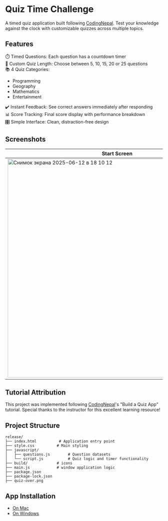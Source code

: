 # Quiz Time Challenge
A timed quiz application built following [CodingNepal](https://www.youtube.com/watch?v=vZe4SvsnLxM). Test your knowledge against the clock with customizable quizzes across multiple topics.

## Features
⏱️ Timed Questions: Each question has a countdown timer  
🔢 Custom Quiz Length: Choose between 5, 10, 15, 20 or 25 questions  
📚 4 Quiz Categories:
- Programming
- Geography
- Mathematics
- Entertainment
  
✔️ Instant Feedback: See correct answers immediately after responding  
📊 Score Tracking: Final score display with performance breakdown  
🎛️ Simple Interface: Clean, distraction-free design  

## Screenshots
|Start Screen | Answer Feedback Tue | Answer Feedback False |	Results Screen |
|-------------|------------|------------|------------|
|<img width="700" alt="Снимок экрана 2025-06-12 в 18 10 12" src="https://github.com/user-attachments/assets/9c5f2dd7-beec-44d5-ac5f-5291d71ff218" />| <img width="699" alt="Снимок экрана 2025-06-12 в 18 10 26" src="https://github.com/user-attachments/assets/20d9988a-839d-49bc-acd4-09718fbdcc98" /> | <img width="701" alt="Снимок экрана 2025-06-12 в 18 10 41" src="https://github.com/user-attachments/assets/f39a5296-1c79-4079-a85b-a7a64e376e61" /> | <img width="700" alt="Снимок экрана 2025-06-12 в 18 11 03" src="https://github.com/user-attachments/assets/797c0963-46f7-4b81-ad08-7dab46ddc5fa" /> |

## Tutorial Attribution
This project was implemented following [CodingNepal](https://www.youtube.com/watch?v=vZe4SvsnLxM)'s "Build a Quiz App" tutorial. Special thanks to the instructor for this excellent learning resource!

## Project Structure
```
release/
├── index.html          # Application entry point
├── style.css          # Main styling
├── javascript/               
│   ├── questions.js        # Question datasets
│   └── script.js           # Quiz logic and timer functionality
├── build/             # icons
├── main.js            # window application logic  
├── package.json
├── package-lock.json
├── quiz-over.png
```
## App Installation 
- [On Mac]()
- [On Windows]()
